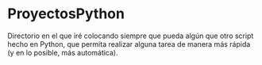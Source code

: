 # ProyectosPython
Directorio en el que iré colocando siempre que pueda algún que otro script hecho en Python, que permita realizar alguna tarea de manera más rápida (y en lo posible, más automática).
